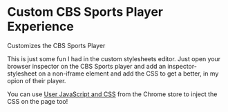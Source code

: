 # Custom CBS Sports Player Experience
Customizes the CBS Sports Player

This is just some fun I had in the custom stylesheets editor. Just open your browser inspector on the CBS Sports player and add an inspector-stylesheet on a non-iframe element and add the CSS to get a better, in my opion of their player.

You can use [User JavaScript and CSS](https://chrome.google.com/webstore/detail/user-javascript-and-css/nbhcbdghjpllgmfilhnhkllmkecfmpld) from the Chrome store to inject the CSS on the page too!
